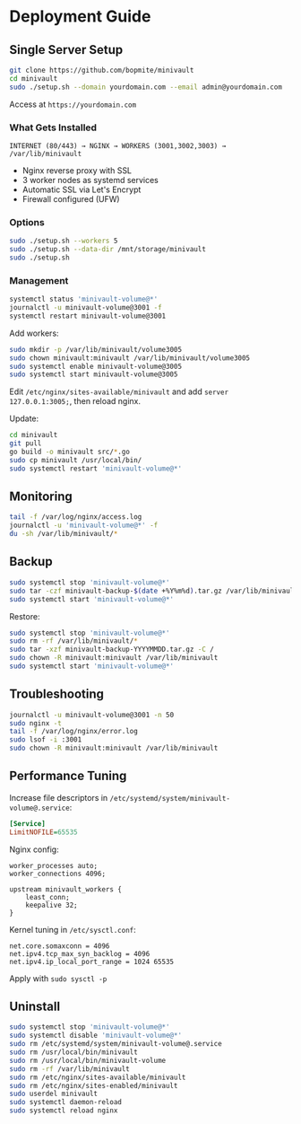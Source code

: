 # Deployment Guide

## Single Server Setup

```bash
git clone https://github.com/bopmite/minivault
cd minivault
sudo ./setup.sh --domain yourdomain.com --email admin@yourdomain.com
```

Access at `https://yourdomain.com`

### What Gets Installed

```
INTERNET (80/443) → NGINX → WORKERS (3001,3002,3003) → /var/lib/minivault
```

- Nginx reverse proxy with SSL
- 3 worker nodes as systemd services
- Automatic SSL via Let's Encrypt
- Firewall configured (UFW)

### Options

```bash
sudo ./setup.sh --workers 5
sudo ./setup.sh --data-dir /mnt/storage/minivault
sudo ./setup.sh
```

### Management

```bash
systemctl status 'minivault-volume@*'
journalctl -u minivault-volume@3001 -f
systemctl restart minivault-volume@3001
```

Add workers:

```bash
sudo mkdir -p /var/lib/minivault/volume3005
sudo chown minivault:minivault /var/lib/minivault/volume3005
sudo systemctl enable minivault-volume@3005
sudo systemctl start minivault-volume@3005
```

Edit `/etc/nginx/sites-available/minivault` and add `server 127.0.0.1:3005;`, then reload nginx.

Update:

```bash
cd minivault
git pull
go build -o minivault src/*.go
sudo cp minivault /usr/local/bin/
sudo systemctl restart 'minivault-volume@*'
```

## Monitoring

```bash
tail -f /var/log/nginx/access.log
journalctl -u 'minivault-volume@*' -f
du -sh /var/lib/minivault/*
```

## Backup

```bash
sudo systemctl stop 'minivault-volume@*'
sudo tar -czf minivault-backup-$(date +%Y%m%d).tar.gz /var/lib/minivault/
sudo systemctl start 'minivault-volume@*'
```

Restore:

```bash
sudo systemctl stop 'minivault-volume@*'
sudo rm -rf /var/lib/minivault/*
sudo tar -xzf minivault-backup-YYYYMMDD.tar.gz -C /
sudo chown -R minivault:minivault /var/lib/minivault
sudo systemctl start 'minivault-volume@*'
```

## Troubleshooting

```bash
journalctl -u minivault-volume@3001 -n 50
sudo nginx -t
tail -f /var/log/nginx/error.log
sudo lsof -i :3001
sudo chown -R minivault:minivault /var/lib/minivault
```

## Performance Tuning

Increase file descriptors in `/etc/systemd/system/minivault-volume@.service`:

```ini
[Service]
LimitNOFILE=65535
```

Nginx config:

```nginx
worker_processes auto;
worker_connections 4096;

upstream minivault_workers {
    least_conn;
    keepalive 32;
}
```

Kernel tuning in `/etc/sysctl.conf`:

```
net.core.somaxconn = 4096
net.ipv4.tcp_max_syn_backlog = 4096
net.ipv4.ip_local_port_range = 1024 65535
```

Apply with `sudo sysctl -p`

## Uninstall

```bash
sudo systemctl stop 'minivault-volume@*'
sudo systemctl disable 'minivault-volume@*'
sudo rm /etc/systemd/system/minivault-volume@.service
sudo rm /usr/local/bin/minivault
sudo rm /usr/local/bin/minivault-volume
sudo rm -rf /var/lib/minivault
sudo rm /etc/nginx/sites-available/minivault
sudo rm /etc/nginx/sites-enabled/minivault
sudo userdel minivault
sudo systemctl daemon-reload
sudo systemctl reload nginx
```
